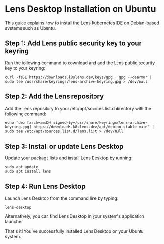 # Lens Desktop Installation on Ubuntu

This guide explains how to install the Lens Kubernetes IDE on Debian-based systems such as Ubuntu.

## Step 1: Add Lens public security key to your keyring

Run the following command to download and add the Lens public security key to your keyring:

```
curl -fsSL https://downloads.k8slens.dev/keys/gpg | gpg --dearmor | sudo tee /usr/share/keyrings/lens-archive-keyring.gpg > /dev/null
```

## Step 2: Add the Lens repository

Add the Lens repository to your /etc/apt/sources.list.d directory with the following command:

```
echo "deb [arch=amd64 signed-by=/usr/share/keyrings/lens-archive-keyring.gpg] https://downloads.k8slens.dev/apt/debian stable main" | sudo tee /etc/apt/sources.list.d/lens.list > /dev/null
```
## Step 3: Install or update Lens Desktop

Update your package lists and install Lens Desktop by running:

```
sudo apt update
sudo apt install lens
```

## Step 4: Run Lens Desktop

Launch Lens Desktop from the command line by typing:

```
lens-desktop
```

Alternatively, you can find Lens Desktop in your system's application launcher.

That's it! You've successfully installed Lens Desktop on your Ubuntu system.
